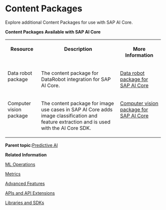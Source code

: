 <!-- loio9e1c83dee02942dd9f95f56d43754c20 -->

# Content Packages

Explore additional Content Packages for use with SAP AI Core.

**Content Packages Available with SAP AI Core**


<table>
<tr>
<th valign="top">

Resource

</th>
<th valign="top">

Description

</th>
<th valign="top">

More Information

</th>
</tr>
<tr>
<td valign="top">

Data robot package

</td>
<td valign="top">

The content package for DataRobot integration for SAP AI Core.

</td>
<td valign="top">

[Data robot package for SAP AI Core](https://pypi.org/project/sap-ai-core-datarobot/) 

</td>
</tr>
<tr>
<td valign="top">

Computer vision package

</td>
<td valign="top">

The content package for image use cases in SAP AI Core adds image classification and feature extraction and is used with the AI Core SDK.

</td>
<td valign="top">

[Computer vision package for SAP AI Core](https://pypi.org/project/sap-computer-vision-package/) 

</td>
</tr>
</table>

**Parent topic:**[Predictive AI](predictive-ai-6c3b730.md "")

**Related Information**  


[ML Operations](ml-operations-7f5aa9b.md "This section guides you through the end-to-end AI lifecycle of SAP AI Core.")

[Metrics](metrics-36f8bec.md "The AI API provides the ability to track metrics, and to customize or filter which metrics are reported.")

[Advanced Features](advanced-features-24f2fbb.md ".")

[APIs and API Extensions](apis-and-api-extensions-0cb7275.md "Explore APIs and API Extensions, for use with SAP AI Core.")

[Libraries and SDKs](libraries-and-sdks-499309d.md "Explore additional SDKs and Libraries, for use with SAP AI Core.")

